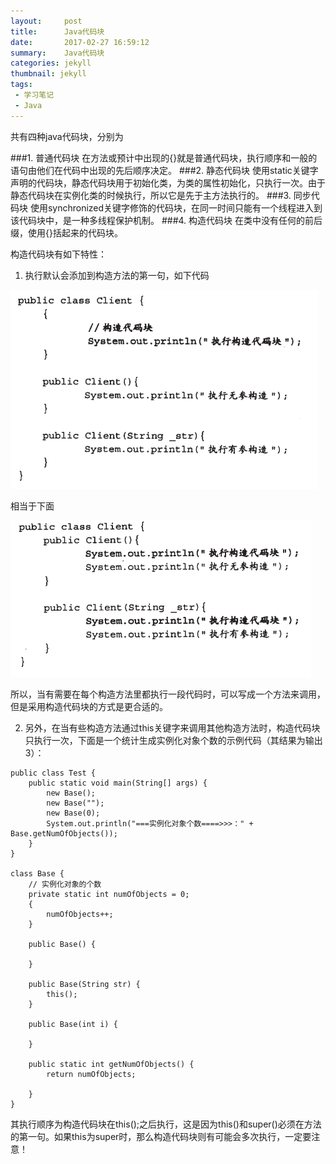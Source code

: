 ```yaml
---
layout:     post
title:      Java代码块
date:       2017-02-27 16:59:12
summary:    Java代码块
categories: jekyll
thumbnail: jekyll
tags:
 - 学习笔记
 - Java
---
```


共有四种java代码块，分别为

###1. 普通代码块
在方法或预计中出现的{}就是普通代码块，执行顺序和一般的语句由他们在代码中出现的先后顺序决定。
###2. 静态代码块
使用static关键字声明的代码块，静态代码块用于初始化类，为类的属性初始化，只执行一次。由于静态代码块在实例化类的时候执行，所以它是先于主方法执行的。
###3. 同步代码块
使用synchronized关键字修饰的代码块，在同一时间只能有一个线程进入到该代码块中，是一种多线程保护机制。
###4. 构造代码块
在类中没有任何的前后缀，使用{}括起来的代码块。

构造代码块有如下特性：
1. 执行默认会添加到构造方法的第一句，如下代码

![file-list](/../MySitePicture/2017-2-27-16-45/code1.png)

相当于下面

![file-list](/../MySitePicture/2017-2-27-16-45/code2.png)

所以，当有需要在每个构造方法里都执行一段代码时，可以写成一个方法来调用，但是采用构造代码块的方式是更合适的。

2. 另外，在当有些构造方法通过this关键字来调用其他构造方法时，构造代码块只执行一次，下面是一个统计生成实例化对象个数的示例代码（其结果为输出3）：

```
public class Test {
    public static void main(String[] args) {
        new Base();
        new Base("");
        new Base(0);
        System.out.println("===实例化对象个数====>>>：" + Base.getNumOfObjects());
    }
}

class Base {
    // 实例化对象的个数
    private static int numOfObjects = 0;
    {
        numOfObjects++;
    }

    public Base() {

    }

    public Base(String str) {
        this();
    }

    public Base(int i) {

    }

    public static int getNumOfObjects() {
        return numOfObjects;

    }
}

```

其执行顺序为构造代码块在this();之后执行，这是因为this()和super()必须在方法的第一句。如果this为super时，那么构造代码块则有可能会多次执行，一定要注意！
